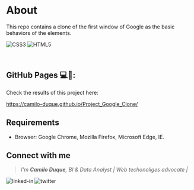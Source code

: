 # About
This repo contains a clone of the first window of Google as the basic behaviors of the elements.


![CSS3](https://img.shields.io/badge/css3-%231572B6.svg?style=for-the-badge&logo=css3&logoColor=white)
![HTML5](https://img.shields.io/badge/html5-%23E34F26.svg?style=for-the-badge&logo=html5&logoColor=white)

<br>

## GitHub Pages 💻📱:
Check the results of this project here:

https://camilo-duque.github.io/Project_Google_Clone/


## Requirements

 - Browser: Google Chrome, Mozilla Firefox, Microsoft Edge, IE.

## Connect with me

> *I'm **Camilo Duque**, BI & Data Analyst | Web techonoliges advocate |*

[<img align="left"  alt="linked-in"  src="https://img.shields.io/badge/linkedin-%230077B5.svg?&style=for-the-badge&logo=linkedin&logoColor=white"  />](https://www.linkedin.com/in/camilo-fernando-duque-ruiz)
[<img align="left"  alt="twitter"  src="https://img.shields.io/badge/twitter-%231DA1F2.svg?&style=for-the-badge&logo=twitter&logoColor=white"  />](https://twitter.com/cfduke)

<!-- The next label its an spacer-->
<br>
